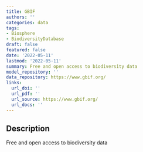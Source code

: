 ```yaml
---
title: GBIF
authors: ''
categories: data
tags:
- Biosphere
- BiodiversityDatabase
draft: false
featured: false
date: '2022-05-11'
lastmod: '2022-05-11'
summary: Free and open access to biodiversity data
model_repository: ''
data_repository: https://www.gbif.org/
links:
  url_doi: ''
  url_pdf: ''
  url_source: https://www.gbif.org/
  url_docs: ''
---
```


## Description

Free and open access to biodiversity data


